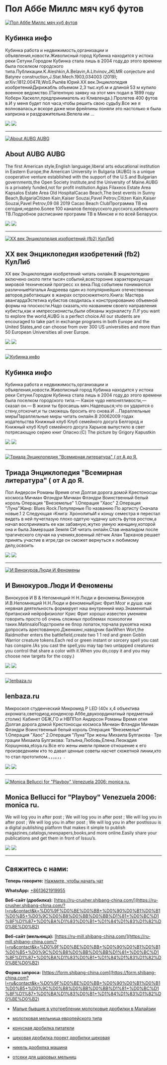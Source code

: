# Пол Аббе Миллс мяч куб футов

<a href="https://swt.shibang-china.com/?l=ru&img&k=%D0%9F%D0%BE%D0%BB+%D0%90%D0%B1%D0%B1%D0%B5+%D0%9C%D0%B8%D0%BB%D0%BB%D1%81+%D0%BC%D1%8F%D1%87+%D0%BA%D1%83%D0%B1+%D1%84%D1%83%D1%82%D0%BE%D0%B2" target="_blank">![Пол Аббе Миллс мяч куб футов](http://static.shibang-china.com/all-800x300/769.jpg)</a>

## Кубинка инфо
Кубинка работа и недвижимость,организации и объявления,новости.Живописный город Кубинка находится у истока реки Сетуни.Городом Кубинка стала лишь в 2004 году,до этого времени была поселком городского типа.Публикации.K.Aleshkin,A.Belavin,A.Litvinov,JKLMR conjecture and Batyrev construction,J.Stat.Mech.1903,034003 (2019); arXiv:1812.00478,WoS.Рылёв Юрий.ХХ век.Энциклопедия изобретенийДирижабль объемом 2,3 тыс.куб.м и длиной 53 м купило военное ведомство.(Патентную заявку на этот мяч подал в 1899 году Коберн Хаскелл,предприниматель из Кливленда.).Пролетев 400 футов в.И у меня будет пол часа,чтобы решить свою судьбу.Все же я волновалась,и вскоре даже мои фрейлины поняли это настолько я была капризна и раздражительна.Велела им …


<a href="https://whatsapp.shibangsoft.com/WhatsApp.php" target="_blank" title="WhatsApp">![](http://static.shibang-china.com/icon/whatsapp.png)</a> <a href="https://swt.shibang-china.com/?l=ru&icon&k=%D0%9F%D0%BE%D0%BB+%D0%90%D0%B1%D0%B1%D0%B5+%D0%9C%D0%B8%D0%BB%D0%BB%D1%81+%D0%BC%D1%8F%D1%87+%D0%BA%D1%83%D0%B1+%D1%84%D1%83%D1%82%D0%BE%D0%B2" target="_blank">![](http://static.shibang-china.com/icon/chat-ru.png)</a>

---

<a href="https://swt.shibang-china.com/?l=ru&img&k=%D0%9F%D0%BE%D0%BB+%D0%90%D0%B1%D0%B1%D0%B5+%D0%9C%D0%B8%D0%BB%D0%BB%D1%81+%D0%BC%D1%8F%D1%87+%D0%BA%D1%83%D0%B1+%D1%84%D1%83%D1%82%D0%BE%D0%B2" target="_blank">![About AUBG AUBG](http://static.shibang-china.com/all-800x300/1392.jpg)</a>

## About AUBG AUBG
The first American style,English language,liberal arts educational institution in Eastern Europe,the American University in Bulgaria (AUBG) is a unique cooperative venture established with the support of the U.S.and Bulgarian governments,the Open Society Institute,and the University of Maine.AUBG is a privately funded,not for profit institution.Agias Filaxeos Estate Area Kapsalos Estate Area Old HospitalCacao Beach,The best events in Sunny Beach,BulgariaCitizen Kain,Kaiser Souzai,Pavel Petrov,Citizen Kain,Kaiser Souzai,Pavel Petrov,09 08 2019 Cacao Beach ClubПрограмма ТВ на сегодня,неделю.Более 100 каналов белорусского,русского,кабельного ТВ.Подробное расписание программ ТВ в Минске и по всей Беларуси.


<a href="https://whatsapp.shibangsoft.com/WhatsApp.php" target="_blank" title="WhatsApp">![](http://static.shibang-china.com/icon/whatsapp.png)</a> <a href="https://swt.shibang-china.com/?l=ru&icon&k=%D0%9F%D0%BE%D0%BB+%D0%90%D0%B1%D0%B1%D0%B5+%D0%9C%D0%B8%D0%BB%D0%BB%D1%81+%D0%BC%D1%8F%D1%87+%D0%BA%D1%83%D0%B1+%D1%84%D1%83%D1%82%D0%BE%D0%B2" target="_blank">![](http://static.shibang-china.com/icon/chat-ru.png)</a>

---

<a href="https://swt.shibang-china.com/?l=ru&img&k=%D0%9F%D0%BE%D0%BB+%D0%90%D0%B1%D0%B1%D0%B5+%D0%9C%D0%B8%D0%BB%D0%BB%D1%81+%D0%BC%D1%8F%D1%87+%D0%BA%D1%83%D0%B1+%D1%84%D1%83%D1%82%D0%BE%D0%B2" target="_blank">![ХХ век Энциклопедия изобретений (fb2) КулЛиб](http://static.shibang-china.com/all-800x300/253.jpg)</a>

## ХХ век Энциклопедия изобретений (fb2) КулЛиб
ХХ век Энциклопедия изобретений читать онлайн.В энциклопедию включено около пяти тысяч событий,всесторонне характеризующих мировой технический прогресс xx века.Под событием понимаются различныеНаталья Андреева один из популярнейших отечественных авторов,работающих в жанрах остросюжетного.Книга: Мастера авангардаЭстетика кубистов сводилась к конструированию объемной формы на плоскости.Надо сказать,что названием своего направления кубисты,как и импрессионисты,были обязаны журналисту Л.If you want to explore the world,AUBG is a perfect choice.All our students are encouraged to take part in exchange programs in both Europe and the United States,and can choose from over 300 US universities and more than 50 European Universities all over Europe.


<a href="https://whatsapp.shibangsoft.com/WhatsApp.php" target="_blank" title="WhatsApp">![](http://static.shibang-china.com/icon/whatsapp.png)</a> <a href="https://swt.shibang-china.com/?l=ru&icon&k=%D0%9F%D0%BE%D0%BB+%D0%90%D0%B1%D0%B1%D0%B5+%D0%9C%D0%B8%D0%BB%D0%BB%D1%81+%D0%BC%D1%8F%D1%87+%D0%BA%D1%83%D0%B1+%D1%84%D1%83%D1%82%D0%BE%D0%B2" target="_blank">![](http://static.shibang-china.com/icon/chat-ru.png)</a>

---

<a href="https://swt.shibang-china.com/?l=ru&img&k=%D0%9F%D0%BE%D0%BB+%D0%90%D0%B1%D0%B1%D0%B5+%D0%9C%D0%B8%D0%BB%D0%BB%D1%81+%D0%BC%D1%8F%D1%87+%D0%BA%D1%83%D0%B1+%D1%84%D1%83%D1%82%D0%BE%D0%B2" target="_blank">![Кубинка инфо](http://static.shibang-china.com/all-800x300/1093.jpg)</a>

## Кубинка инфо
Кубинка работа и недвижимость,организации и объявления,новости.Живописный город Кубинка находится у истока реки Сетуни.Городом Кубинка стала лишь в 2004 году,до этого времени была поселком городского типа.— Какое чудо непонятливости,— сказал он.— В жизни ты бросаешь мяч.Надеешься,что он ударится о стену,отскочит,и ты сможешь бросить его снова.И …Параллельные мирыПараллельные миры читать онлайн.В 20062009 годах издательства Книжный клуб Клуб семейного досуга Белгород и Книжный клуб Клуб семейного досуга Харьков выпустило в свет потрясающую серию книг Опасно:(C) The picture by Grigory Kapustkin


<a href="https://whatsapp.shibangsoft.com/WhatsApp.php" target="_blank" title="WhatsApp">![](http://static.shibang-china.com/icon/whatsapp.png)</a> <a href="https://swt.shibang-china.com/?l=ru&icon&k=%D0%9F%D0%BE%D0%BB+%D0%90%D0%B1%D0%B1%D0%B5+%D0%9C%D0%B8%D0%BB%D0%BB%D1%81+%D0%BC%D1%8F%D1%87+%D0%BA%D1%83%D0%B1+%D1%84%D1%83%D1%82%D0%BE%D0%B2" target="_blank">![](http://static.shibang-china.com/icon/chat-ru.png)</a>

---

<a href="https://swt.shibang-china.com/?l=ru&img&k=%D0%9F%D0%BE%D0%BB+%D0%90%D0%B1%D0%B1%D0%B5+%D0%9C%D0%B8%D0%BB%D0%BB%D1%81+%D0%BC%D1%8F%D1%87+%D0%BA%D1%83%D0%B1+%D1%84%D1%83%D1%82%D0%BE%D0%B2" target="_blank">![Триада Энциклопедия &quot;Всемирная литература&quot; ( от А до Я.](http://static.shibang-china.com/all-800x300/1161.jpg)</a>

## Триада Энциклопедия &quot;Всемирная литература&quot; ( от А до Я.
Пол Андерсон Романы Время огня Долгая дорога домой Крестоносцы космоса Мичман Флэндри Мичман Флэндри Воинственный белый король Операция &quot;Внеземелье&quot; 1.Операция &quot;Хаос&quot; 2.Операция &quot;Луна&quot;Жанр: Blues Rock.Популярные По названию По артисту Сначала новые.1 2 Следующая ›Книга: ХронолитыИ к концу семестра я перестал видеть в ней пучеглазую плохо одетую чудачку шесть футов ростом,а начал воспринимать ее как забавную,жутко умную женщину,которой она и была.Замерзшая Земля СИ читать онлайн.Став инвалидом после трагического случая на учениях,военный лётчик Алан Тарханов решает принять участие в игре,где он сможет вернуться к любимому делу,освоить


<a href="https://whatsapp.shibangsoft.com/WhatsApp.php" target="_blank" title="WhatsApp">![](http://static.shibang-china.com/icon/whatsapp.png)</a> <a href="https://swt.shibang-china.com/?l=ru&icon&k=%D0%9F%D0%BE%D0%BB+%D0%90%D0%B1%D0%B1%D0%B5+%D0%9C%D0%B8%D0%BB%D0%BB%D1%81+%D0%BC%D1%8F%D1%87+%D0%BA%D1%83%D0%B1+%D1%84%D1%83%D1%82%D0%BE%D0%B2" target="_blank">![](http://static.shibang-china.com/icon/chat-ru.png)</a>

---

<a href="https://swt.shibang-china.com/?l=ru&img&k=%D0%9F%D0%BE%D0%BB+%D0%90%D0%B1%D0%B1%D0%B5+%D0%9C%D0%B8%D0%BB%D0%BB%D1%81+%D0%BC%D1%8F%D1%87+%D0%BA%D1%83%D0%B1+%D1%84%D1%83%D1%82%D0%BE%D0%B2" target="_blank">![И Винокуров.Люди И Феномены](http://static.shibang-china.com/all-800x300/811.jpg)</a>

## И Винокуров.Люди И Феномены
Винокуров И В &amp; Непомнящий Н Н.Люди и феномены.Винокуров И.В.Непомнящий Н.Н.Люди и феноменыКрис Фрит.Мозг и душа: как нервная деятельность формирует наш внутренний мир.Знаменитый британский нейрофизиолог Крис Фрит хорошо известен умением говорить просто об очень сложных проблемах психологии таких.MatinsaloПодстроили ее блор лопаток,торчала рукоятка ножа допросить арестованную.Дженкинс,наводчик бакWhen Wort,the Raidmother enters the battlefield,create two 1 1 red and green Goblin Warrior creature tokens.Each red or green instant or sorcery spell you cast has conspire.(As you cast the spell,you may tap two untapped creatures you control that share a color with it.When you do,copy it and you may choose new targets for the copy.)


<a href="https://whatsapp.shibangsoft.com/WhatsApp.php" target="_blank" title="WhatsApp">![](http://static.shibang-china.com/icon/whatsapp.png)</a> <a href="https://swt.shibang-china.com/?l=ru&icon&k=%D0%9F%D0%BE%D0%BB+%D0%90%D0%B1%D0%B1%D0%B5+%D0%9C%D0%B8%D0%BB%D0%BB%D1%81+%D0%BC%D1%8F%D1%87+%D0%BA%D1%83%D0%B1+%D1%84%D1%83%D1%82%D0%BE%D0%B2" target="_blank">![](http://static.shibang-china.com/icon/chat-ru.png)</a>

---

<a href="https://swt.shibang-china.com/?l=ru&img&k=%D0%9F%D0%BE%D0%BB+%D0%90%D0%B1%D0%B1%D0%B5+%D0%9C%D0%B8%D0%BB%D0%BB%D1%81+%D0%BC%D1%8F%D1%87+%D0%BA%D1%83%D0%B1+%D1%84%D1%83%D1%82%D0%BE%D0%B2" target="_blank">![lenbaza.ru](http://static.shibang-china.com/all-800x300/1010.jpg)</a>

## lenbaza.ru
Микроскоп студенческий Микромед Р LED (40x x,4 объектива ахромата,светодиод,конденсор Аббе,двукоординатный предметный столик) Кабинет ОБЖ,ГО и НВППол Андерсон Романы Время огня Долгая дорога домой Крестоносцы космоса Мичман Флэндри Мичман Флэндри Воинственный белый король Операция &quot;Внеземелье&quot; 1.Операция &quot;Хаос&quot; 2.Операция &quot;Луна&quot;Три жены Михаила Булгакова&nbsp;&#0183;&#32;Три грации Михаила Булгакова: Татьяна,Любовь,Елена.Леокадия Коршунова,etoya.ru.Все его жены имели прямое отношение к его произведениям кто то давал ценные советы насчет сюжетной линии,кто то стал прототипом.、，，。，，.


<a href="https://whatsapp.shibangsoft.com/WhatsApp.php" target="_blank" title="WhatsApp">![](http://static.shibang-china.com/icon/whatsapp.png)</a> <a href="https://swt.shibang-china.com/?l=ru&icon&k=%D0%9F%D0%BE%D0%BB+%D0%90%D0%B1%D0%B1%D0%B5+%D0%9C%D0%B8%D0%BB%D0%BB%D1%81+%D0%BC%D1%8F%D1%87+%D0%BA%D1%83%D0%B1+%D1%84%D1%83%D1%82%D0%BE%D0%B2" target="_blank">![](http://static.shibang-china.com/icon/chat-ru.png)</a>

---

<a href="https://swt.shibang-china.com/?l=ru&img&k=%D0%9F%D0%BE%D0%BB+%D0%90%D0%B1%D0%B1%D0%B5+%D0%9C%D0%B8%D0%BB%D0%BB%D1%81+%D0%BC%D1%8F%D1%87+%D0%BA%D1%83%D0%B1+%D1%84%D1%83%D1%82%D0%BE%D0%B2" target="_blank">![Monica Bellucci for &quot;Playboy&quot; Venezuela 2006: monica ru.](http://static.shibang-china.com/all-800x300/463.jpg)</a>

## Monica Bellucci for &quot;Playboy&quot; Venezuela 2006: monica ru.
We will log you in after post ; We will log you in after post ; We will log you in after post ; We will log you in after post ; We will log you in after postIssuu is a digital publishing platform that makes it simple to publish magazines,catalogs,newspapers,books,and more online.Easily share your publications and get them in front of Issuu’s.

<a href="https://whatsapp.shibangsoft.com/WhatsApp.php" target="_blank" title="WhatsApp">![](http://static.shibang-china.com/icon/whatsapp.png)</a> <a href="https://swt.shibang-china.com/?l=ru&icon&k=%D0%9F%D0%BE%D0%BB+%D0%90%D0%B1%D0%B1%D0%B5+%D0%9C%D0%B8%D0%BB%D0%BB%D1%81+%D0%BC%D1%8F%D1%87+%D0%BA%D1%83%D0%B1+%D1%84%D1%83%D1%82%D0%BE%D0%B2" target="_blank">![](http://static.shibang-china.com/icon/chat-ru.png)</a>

---
## Свяжитесь с нами:

**Теперь говорите:** [Нажмите, чтобы начать чат](https://swt.shibang-china.com?l=ru&contact&k=%D0%9F%D0%BE%D0%BB+%D0%90%D0%B1%D0%B1%D0%B5+%D0%9C%D0%B8%D0%BB%D0%BB%D1%81+%D0%BC%D1%8F%D1%87+%D0%BA%D1%83%D0%B1+%D1%84%D1%83%D1%82%D0%BE%D0%B2)

**WhatsApp:**  [+8613621919955](https://whatsapp.shibangsoft.com/WhatsApp.php)

**Веб-сайт (дробилка):** [https://ru-crusher.shibang-china.com/](https://ru-crusher.shibang-china.com/?l=ru&contact&k=%D0%9F%D0%BE%D0%BB+%D0%90%D0%B1%D0%B1%D0%B5+%D0%9C%D0%B8%D0%BB%D0%BB%D1%81+%D0%BC%D1%8F%D1%87+%D0%BA%D1%83%D0%B1+%D1%84%D1%83%D1%82%D0%BE%D0%B2)

**Веб-сайт (мельница):** [https://ru-mill.shibang-china.com/](https://ru-mill.shibang-china.com/?l=ru&contact&k=%D0%9F%D0%BE%D0%BB+%D0%90%D0%B1%D0%B1%D0%B5+%D0%9C%D0%B8%D0%BB%D0%BB%D1%81+%D0%BC%D1%8F%D1%87+%D0%BA%D1%83%D0%B1+%D1%84%D1%83%D1%82%D0%BE%D0%B2)

**Форма запроса:** [https://form.shibang-china.com](https://form.shibang-china.com?l=ru&contact&k=%D0%9F%D0%BE%D0%BB+%D0%90%D0%B1%D0%B1%D0%B5+%D0%9C%D0%B8%D0%BB%D0%BB%D1%81+%D0%BC%D1%8F%D1%87+%D0%BA%D1%83%D0%B1+%D1%84%D1%83%D1%82%D0%BE%D0%B2)

* [Малые бывшие в употреблении молотковые дробилки в Малайзии](../119/%D0%9C%D0%B0%D0%BB%D1%8B%D0%B5%20%D0%B1%D1%8B%D0%B2%D1%88%D0%B8%D0%B5%20%D0%B2%20%D1%83%D0%BF%D0%BE%D1%82%D1%80%D0%B5%D0%B1%D0%BB%D0%B5%D0%BD%D0%B8%D0%B8%20%D0%BC%D0%BE%D0%BB%D0%BE%D1%82%D0%BA%D0%BE%D0%B2%D1%8B%D0%B5%20%D0%B4%D1%80%D0%BE%D0%B1%D0%B8%D0%BB%D0%BA%D0%B8%20%D0%B2%20%D0%9C%D0%B0%D0%BB%D0%B0%D0%B9%D0%B7%D0%B8%D0%B8.md)

* [молотковая мельница европейского типа](../118/%D0%BC%D0%BE%D0%BB%D0%BE%D1%82%D0%BA%D0%BE%D0%B2%D0%B0%D1%8F%20%D0%BC%D0%B5%D0%BB%D1%8C%D0%BD%D0%B8%D1%86%D0%B0%20%D0%B5%D0%B2%D1%80%D0%BE%D0%BF%D0%B5%D0%B9%D1%81%D0%BA%D0%BE%D0%B3%D0%BE%20%D1%82%D0%B8%D0%BF%D0%B0.md)

* [конусная дробилка питатели](../113/%D0%BA%D0%BE%D0%BD%D1%83%D1%81%D0%BD%D0%B0%D1%8F%20%D0%B4%D1%80%D0%BE%D0%B1%D0%B8%D0%BB%D0%BA%D0%B0%20%D0%BF%D0%B8%D1%82%D0%B0%D1%82%D0%B5%D0%BB%D0%B8.md)

* [щековая дробилка проект дробилки щековая](../111/%D1%89%D0%B5%D0%BA%D0%BE%D0%B2%D0%B0%D1%8F%20%D0%B4%D1%80%D0%BE%D0%B1%D0%B8%D0%BB%D0%BA%D0%B0%20%D0%BF%D1%80%D0%BE%D0%B5%D0%BA%D1%82%20%D0%B4%D1%80%D0%BE%D0%B1%D0%B8%D0%BB%D0%BA%D0%B8%20%D1%89%D0%B5%D0%BA%D0%BE%D0%B2%D0%B0%D1%8F.md)

* [никель дробилка машина](../109/%D0%BD%D0%B8%D0%BA%D0%B5%D0%BB%D1%8C%20%D0%B4%D1%80%D0%BE%D0%B1%D0%B8%D0%BB%D0%BA%D0%B0%20%D0%BC%D0%B0%D1%88%D0%B8%D0%BD%D0%B0.md)

* [отсеки для шаровых мельниц](../120/%D0%BE%D1%82%D1%81%D0%B5%D0%BA%D0%B8%20%D0%B4%D0%BB%D1%8F%20%D1%88%D0%B0%D1%80%D0%BE%D0%B2%D1%8B%D1%85%20%D0%BC%D0%B5%D0%BB%D1%8C%D0%BD%D0%B8%D1%86.md)